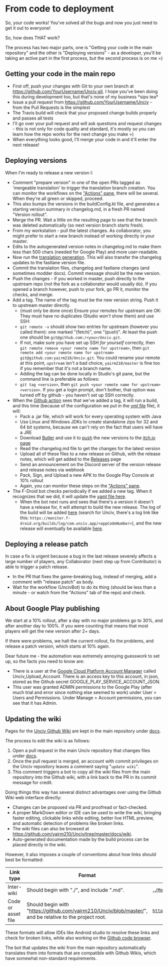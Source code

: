 # From code to deployment

So, your code works! You've solved all the bugs and now you just need to get it out to everyone!

So, how does THAT work?

The process has two major parts, one is "Getting your code in the main repository" and the other is "Deploying versions" - as a developer, you'll be taking an active part in the first process, but the second process is on me =)

## Getting your code in the main repo

-   First off, push your changes with Git to your own branch at https://github.com/YourUsername/Unciv.git. I hope you've been doing this during development too, but that's none of my business \*sips tea\*
-   Issue a pull request from https://github.com/YourUsername/Unciv - from the Pull Requests is the simplest
-   The Travis build will check that your proposed change builds properly and passes all tests
-   I'll go over your pull request and will ask questions and request changes - this is not only for code quality and standard, it's mostly so you can learn how the repo works for the next change you make =)
-   When everything looks good, I'll merge your code in and it'll enter the next release!

## Deploying versions

When I'm ready to release a new version I:

-   Comment "prepare version" in one of the open PRs tagged as 'mergeable translation' to trigger the translation branch creation.
    You can monitor the workflows on the ["Actions" pane](https://github.com/yairm210/Unciv/actions), there will be several. When they're all green or skipped, proceed.
-   This also bumps the versions in the buildConfig.kt file, and generates a starting version summary in changelog.md, in a fresh PR named "Version rollout".
-   Merge the PR. Wait a little on the resulting page to see that the branch was deleted automatically (so next version branch starts fresh).
-   From my workstation - pull the latest changes. As collaborator, you might prefer to start a new branch instead of working directly in your master.
-   Edits to the autogenerated version notes in changelog.md to make them less than 500 chars (needed for Google Play) and more user-readable.
-   Now run the [translation generation](../Other/Translating.md#translation-generation---for-developers). This will also transfer the changelog updates to the fastlane version file.
-   Commit the translation files, changelog and fastlane changes (and sometimes modder docs). Commit message should be the new version.
-   Push the changes - if you worked in master, push directly to the upstream repo (not the fork as a collaborator would usually do). If you opened a branch however, push to your fork, go PR it, monitor the checks, and merge.
-   Add a tag. The name of the tag must be the new version string. Push it to upstream master directly.
    -   (must only be done once) Ensure your remotes for upstream are OK: They must have no duplicates (Studio _won't_ show them) and use SSH:
    -   `git remote -v` should show two entries for upstream (however you called them): one marked "(fetch)", one "(push)". At least the push one should be `git@github.com:/<you>/Unciv.git`.
    -   If not, make sure you have set up SSH _for yourself_ correctly, then `git remote remove <your remote name for upstream>`, then `git remote add <your remote name for upstream> git@github.com:yairm210/Unciv.git`. You could rename your remote at this point, `upstream` isn't a bad choice, `yairm210/master` is fine too if you remember that it's not a branch name.
    -   Adding the tag can be done locally in Studio's git pane, but the command line is preferable as follows:
    -   `git tag <version>`, then `git push <your remote name for upstream> <version>`. If you get a login prompt, don't bother, that option was turned off by github - you haven't set up SSH correctly.
-   When the [Github action](https://github.com/yairm210/Unciv/actions/workflows/buildAndDeploy.yml) sees that we've added a tag, it will run a build, and this time (because of the configuration we put in the [yml file](https://github.com/yairm210/Unciv/blob/master/.github/workflows/buildAndDeploy.yml) file), it will:
    -   Pack a .jar file, which will work for every operating system with Java
    -   Use Linux and Windows JDKs to create standalone zips for 32 and 64 bit systems, because we can't rely on the fact that users will have a JRE
    -   Download [Butler](https://itch.io/docs/butler/installing.html) and use it to [push](https://itch.io/docs/butler/pushing.html) the new versions to the [itch.io page](https://yairm210.itch.io/unciv)
    -   Read the changelog.md file to get the changes for the latest version
    -   Upload all of these files to a new release on Github, with the release notes, which will get added to the [Releases](https://github.com/yairm210/Unciv/releases) page
    -   Send an announcement on the Discord server of the version release and release notes via webhook
    -   Pack, Sign, and Upload a new APK to the Google Play Console at 10% rollout
    -   Again, you can monitor these steps on the ["Actions" pane](https://github.com/yairm210/Unciv/actions).
-   The F-Droid bot checks periodically if we added a new tag. When it recognizes that we did, it will update the [yaml file here](https://gitlab.com/fdroid/fdroiddata/blob/master/metadata/com.unciv.app.yml).
    -   When the bot next runs and sees that there's a version it doesn't have a release for, it will attempt to build the new release. The log of the build will be added [here](https://monitor.f-droid.org/builds/build) (search for Unciv, there's a log link like this: `https://monitor.f-droid.org/builds/log/com.unciv.app/<appCodeNumber>`), and the new release will eventually be available [here](https://f-droid.org/en/packages/com.unciv.app/).

## Deploying a release patch

In case a fix is urgent because a bug in the last release severely affects a large number of players, any Collaborator (next step up from Contributor) is able to trigger a patch release.

- In the PR that fixes the game-breaking bug, instead of merging, add a comment with "release patch" as body.
- Wait for the workflow (UncivBot) to do its thing (should be less than a minute - or watch from the "Actions" tab of the repo) and check.

## About Google Play publishing

We start at a 10% rollout, after a day with no major problems go to 30%, and after another day to 100%. If you were counting that means that most players will get the new version after 2+ days.

If there were problems, we halt the current rollout, fix the problems, and release a patch version, which starts at 10% again.

Dear future me - the automation was extremely annoying guesswork to set up, so the facts you need to know are:

-   There is a user at the [Google Cloud Platform Account Manager](https://console.cloud.google.com/iam-admin/iam) called Unciv_Upload_Account. There is an access key to this account, in json, stored as the Github secret GOOGLE_PLAY_SERVICE_ACCOUNT_JSON.
-   This user was granted ADMIN permissions to the Google Play (after much trial and error since nothing else seemed to work) under User > Users and Permissions. Under Manage > Account permissions, you can see that it has Admin.

## Updating the wiki

Pages for the [Unciv Github Wiki](https://yairm210.github.io/Unciv/) are kept in the main repository under [docs](https://github.com/yairm210/Unciv/tree/master/docs).

The process to edit the wiki is as follows:

1. Open a pull request in the main Unciv repository that changes files under [docs](https://github.com/yairm210/Unciv/tree/master/docs).
2. Once the pull request is merged, an account with commit privileges on the Unciv repository leaves a comment saying "`update wiki`".
3. This comment triggers a bot to copy all the wiki files from the main repository into the Github wiki, with a link back to the PR in its commit message for credit.

Doing things this way has several distinct advantages over using the Github Wiki web interface directly:

-   Changes can be proposed via PR and proofread or fact-checked.
-   A proper MarkDown editor or IDE can be used to write the wiki, bringing faster editing, clickable links while editing, better live HTML preview, and automatic detection of problems like broken links.
-   The wiki files can also be browsed at https://github.com/yairm210/Unciv/tree/master/docs/wiki.
-   Auto-generated documentation made by the build process can be placed directly in the wiki.

However, it also imposes a couple of conventions about how links should best be formatted:

| Link type | Format | Example |
| --------- | ------ | ------- |
| Inter-wiki | Should begin with "./", and include ".md". | [`./Mods.md#other`](../Modders/Mods.md#other) |
| Code or asset file | Should begin with "https://github.com/yairm210/Unciv/blob/master/", and be relative to the project root. | [`https://github.com/yairm210/Unciv/blob/master/android/assets/game.png`](https://github.com/yairm210/Unciv/blob/master/android/assets/game.png) |

These formats will allow IDEs like Android studio to resolve these links and check for broken links, while also working on the [Github code browser](https://github.com/yairm210/Unciv/tree/master/docs).

The bot that updates the wiki from the main repository automatically translates them into formats that are compatible with Github Wikis, which have somewhat non-standard requirements.
